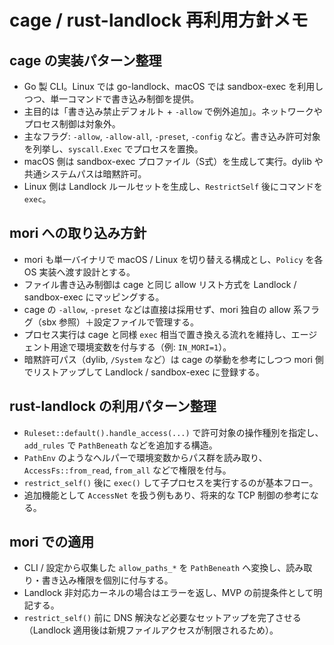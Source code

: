# cage / rust-landlock 再利用方針メモ

## cage の実装パターン整理
- Go 製 CLI。Linux では go-landlock、macOS では sandbox-exec を利用しつつ、単一コマンドで書き込み制御を提供。
- 主目的は「書き込み禁止デフォルト + `-allow` で例外追加」。ネットワークやプロセス制御は対象外。
- 主なフラグ: `-allow`, `-allow-all`, `-preset`, `-config` など。書き込み許可対象を列挙し、`syscall.Exec` でプロセスを置換。
- macOS 側は sandbox-exec プロファイル（S式）を生成して実行。dylib や共通システムパスは暗黙許可。
- Linux 側は Landlock ルールセットを生成し、`RestrictSelf` 後にコマンドを `exec`。

## mori への取り込み方針
- mori も単一バイナリで macOS / Linux を切り替える構成とし、`Policy` を各 OS 実装へ渡す設計とする。
- ファイル書き込み制御は cage と同じ allow リスト方式を Landlock / sandbox-exec にマッピングする。
- cage の `-allow`, `-preset` などは直接は採用せず、mori 独自の allow 系フラグ（sbx 参照）＋設定ファイルで管理する。
- プロセス実行は cage と同様 `exec` 相当で置き換える流れを維持し、エージェント用途で環境変数を付与する（例: `IN_MORI=1`）。
- 暗黙許可パス（dylib, `/System` など）は cage の挙動を参考にしつつ mori 側でリストアップして Landlock / sandbox-exec に登録する。

## rust-landlock の利用パターン整理
- `Ruleset::default().handle_access(...)` で許可対象の操作種別を指定し、`add_rules` で `PathBeneath` などを追加する構造。
- `PathEnv` のようなヘルパーで環境変数からパス群を読み取り、`AccessFs::from_read`, `from_all` などで権限を付与。
- `restrict_self()` 後に `exec()` して子プロセスを実行するのが基本フロー。
- 追加機能として `AccessNet` を扱う例もあり、将来的な TCP 制御の参考になる。

## mori での適用
- CLI / 設定から収集した `allow_paths_*` を `PathBeneath` へ変換し、読み取り・書き込み権限を個別に付与する。
- Landlock 非対応カーネルの場合はエラーを返し、MVP の前提条件として明記する。
- `restrict_self()` 前に DNS 解決など必要なセットアップを完了させる（Landlock 適用後は新規ファイルアクセスが制限されるため）。
